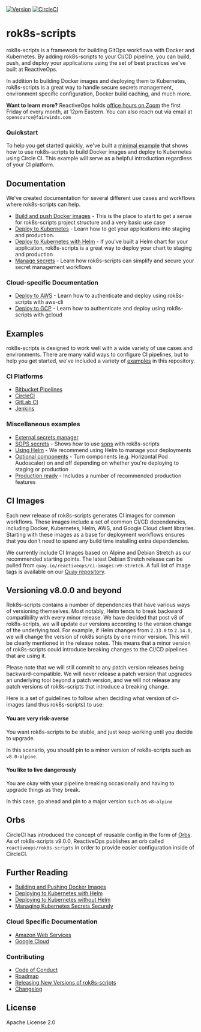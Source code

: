 [![Version][version-image]][version-link] [![CircleCI][circleci-image]][circleci-link]

[version-image]: https://img.shields.io/static/v1.svg?label=Version&message=8.1.0&color=239922
[version-link]: https://github.com/reactiveops/rok8s-scripts/releases
[circleci-image]: https://circleci.com/gh/reactiveops/rok8s-scripts.svg?style=svg
[circleci-link]: https://circleci.com/gh/reactiveops/rok8s-scripts

# rok8s-scripts

rok8s-scripts is a framework for building GitOps workflows with Docker and Kubernetes.
By adding rok8s-scripts to your CI/CD pipeline, you can build, push, and deploy your applications using the
set of best practices we've built at ReactiveOps.

In addition to building Docker images and deploying them to Kubernetes, rok8s-scripts is a great way to handle
secure secrets management, environment specific configuration, Docker build caching, and much more.

**Want to learn more?** ReactiveOps holds [office hours on Zoom](https://zoom.us/j/242508205) the first Friday of every month, at 12pm Eastern. You can also reach out via email at `opensource@fairwinds.com`

### Quickstart
To help you get started quickly, we've built a [minimal example](https://github.com/reactiveops/rok8s-scripts/tree/master/examples/minimal)
that shows how to use rok8s-scripts to build Docker images and deploy to Kubernetes
using Circle CI. This example will serve as a helpful introduction regardless of your CI platform.

## Documentation
We've created documentation for several different use cases and workflows where rok8s-scripts can help.

* [Build and push Docker images](docker.md) - This is the place to start to get a sense
for rok8s-scripts project structure and a very basic use case
* [Deploy to Kubernetes](without_helm.md) - Learn how to get your applications into staging
and production.
* [Deploy to Kubernetes with Helm](helm.md) - If you've built a Helm chart for your application,
rok8s-scripts is a great way to deploy your chart to staging and production
* [Manage secrets](secrets.md) - Learn how rok8s-scripts can simplify and secure your secret management workflows

### Cloud-specific Documentation
* [Deploy to AWS](aws.md) - Learn how to authenticate and deploy using rok8s-scripts with aws-cli
* [Deploy to GCP](gcp.md) - Learn how to authenticate and deploy using rok8s-scripts with gcloud

## Examples

rok8s-scripts is designed to work well with a wide variety of use cases and environments.
There are many valid ways to configure CI pipelines, but to help you get started, we've included a variety of [examples](https://github.com/reactiveops/rok8s-scripts/tree/master/examples) in this repository.

### CI Platforms
- [Bitbucket Pipelines](https://github.com/reactiveops/rok8s-scripts/tree/master/examples/ci/bitbucket-pipelines.yml)
- [CircleCI](https://github.com/reactiveops/rok8s-scripts/tree/master/examples/ci/.circleci/config.yml)
- [GitLab CI](https://github.com/reactiveops/rok8s-scripts/tree/master/examples/ci/.gitlab-ci.yml)
- [Jenkins](https://github.com/reactiveops/rok8s-scripts/tree/master/examples/ci/Jenkinsfile)

### Miscellaneous examples
- [External secrets manager](https://github.com/reactiveops/rok8s-scripts/tree/master/examples/external-secrets-manager)
- [SOPS secrets](https://github.com/reactiveops/rok8s-scripts/tree/master/examples/sops-secrets) - Shows how to use [sops](https://github.com/mozilla/sops) with rok8s-scripts
- [Using Helm](https://github.com/reactiveops/rok8s-scripts/tree/master/examples/helm) - We recommend using Helm to manage your deployments
- [Optional components](https://github.com/reactiveops/rok8s-scripts/tree/master/examples/optional-components) - Turn components (e.g. Horizontal Pod Audoscaler) on and off depending on whether you're deploying to staging or production
- [Production ready](https://github.com/reactiveops/rok8s-scripts/tree/master/examples/production-ready) - Includes a number of recommended production features

## CI Images

Each new release of rok8s-scripts generates CI images for common workflows. These images include a set of common CI/CD dependencies, including Docker, Kubernetes, Helm, AWS, and Google Cloud client libraries. Starting with these images as a base for deployment workflows ensures that you don't need to spend any build time installing extra dependencies.

We currently include CI Images based on Alpine and Debian Stretch as our recommended starting points. The latest Debian Stretch release can be pulled from `quay.io/reactiveops/ci-images:v9-stretch`. A full list of image tags is available on our [Quay repository](https://quay.io/repository/reactiveops/ci-images).

## Versioning v8.0.0 and beyond

Rok8s-scripts contains a number of dependencies that have various ways of versioning themselves. Most notably, Helm tends to break backward compatibility with every minor release. We have decided that post v8 of rok8s-scripts, we will update our versions according to the version change of the underlying tool. For example, if Helm changes from `2.13.0` to `2.14.0`, we will change the version of rok8s scripts by one minor version. This will be clearly mentioned in the release notes. This means that a minor version of rok8s-scripts could introduce breaking changes to the CI/CD pipelines that are using it.

Please note that we will still commit to any patch version releases being backward-compatible. We will never release a patch version that upgrades an underlying tool beyond a patch version, and we will not release any patch versions of rok8s-scripts that introduce a breaking change.

Here is a set of guidelines to follow when deciding what version of ci-images (and thus rok8s-scripts) to use:

#### You are very risk-averse

You want rok8s-scripts to be stable, and just keep working until you decide to upgrade.

In this scenario, you should pin to a minor version of rok8s-scripts such as `v8.0-alpine`.

#### You like to live dangerously

You are okay with your pipeline breaking occasionally and having to upgrade things as they break.

In this case, go ahead and pin to a major version such as `v8-alpine`

## Orbs

CircleCI has introduced the concept of reusable config in the form of [Orbs](https://circleci.com/orbs/).  As of rok8s-scripts v9.0.0, ReactiveOps publishes an orb called `reactiveops/rok8s-scripts` in order to provide easier configuration inside of CircleCI.

## Further Reading

- [Building and Pushing Docker Images](docker.md)
- [Deploying to Kubernetes with Helm](helm.md)
- [Deploying to Kubernetes without Helm](without_helm.md)
- [Managing Kubernetes Secrets Securely](secrets.md)

### Cloud Specific Documentation
- [Amazon Web Services](aws.md)
- [Google Cloud](gcp.md)

### Contributing
- [Code of Conduct](https://github.com/reactiveops/rok8s-scripts/tree/master/CODE_OF_CONDUCT.md)
- [Roadmap](https://github.com/reactiveops/rok8s-scripts/tree/master/ROADMAP.md)
- [Releasing New Versions of rok8s-scripts](releasing.md)
- [Changelog](https://github.com/FairwindsOps/rok8s-scripts/releases)

## License
Apache License 2.0

